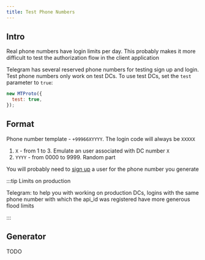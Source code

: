 ```yaml
---
title: Test Phone Numbers
---
```


## Intro

Real phone numbers have login limits per day. This probably makes it more difficult to test the authorization flow in the client application

Telegram has several reserved phone numbers for testing sign up and login. Test phone numbers only work on test DCs. To use test DCs, set the `test` parameter to `true`:
```js
new MTProto({
  test: true,
});
```

## Format

Phone number template - `+99966XYYYY`. The login code will always be `XXXXX`

1. `X` - from 1 to 3. Emulate an user associated with DC number `X`
2. `YYYY` - from 0000 to 9999. Random part

You will probably need to [sign up](user-authorization.md) a user for the phone number you generate

:::tip Limits on production

Telegram: to help you with working on production DCs, logins with the same phone number with which the api_id was registered have more generous flood limits

:::

## Generator

TODO
